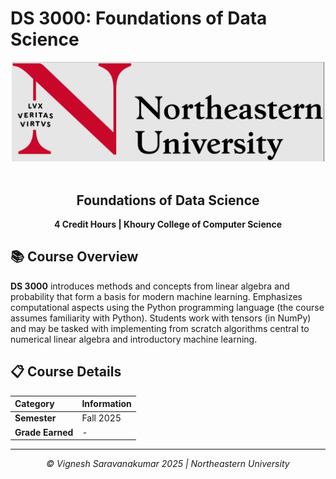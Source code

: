 # DS 3000: Foundations of Data Science

<div align="center">
  <img src="image.png" width="500" style="background-color: white;">
  <br><br>
  <h2>Foundations of Data Science</h2>
  <p><strong>4 Credit Hours | Khoury College of Computer Science</strong></p>
</div>

## 📚 Course Overview

**DS 3000** introduces methods and concepts from linear algebra and probability that form a basis for modern machine learning. Emphasizes computational aspects using the Python programming language (the course assumes familiarity with Python). Students work with tensors (in NumPy) and may be tasked with implementing from scratch algorithms central to numerical linear algebra and introductory machine learning.



## 📋 Course Details

| Category                    | Information |
| :-------------------------- | :---------- |
| **Semester**                | Fall 2025   |
| **Grade Earned**            | - |


---

<div align="center">
  <p><em>© Vignesh Saravanakumar 2025 | Northeastern University</em></p>
</div>
